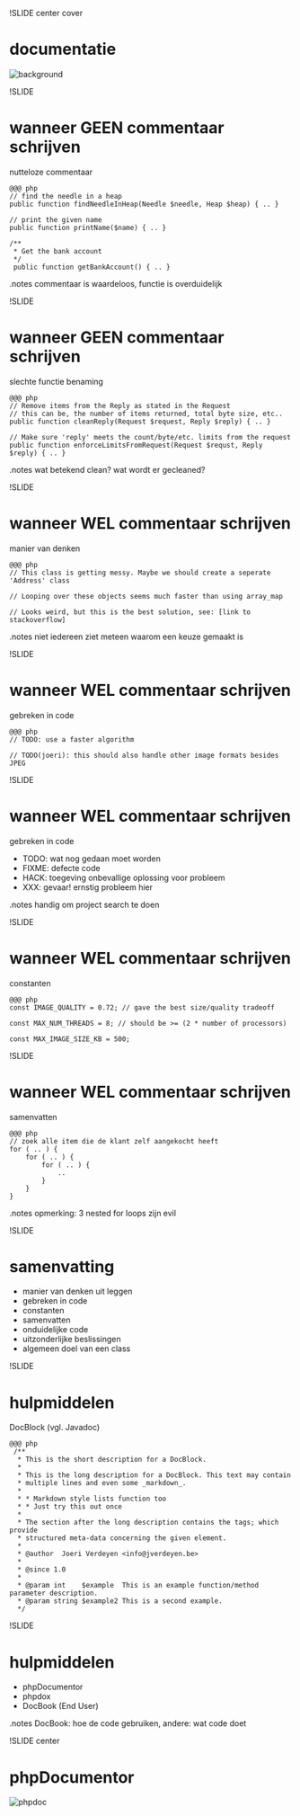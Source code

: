 !SLIDE center cover
# documentatie
![background](../img/background-documentation.jpg)

!SLIDE
# wanneer **GEEN** commentaar schrijven
nutteloze commentaar

    @@@ php
    // find the needle in a heap
    public function findNeedleInHeap(Needle $needle, Heap $heap) { .. }

    // print the given name
    public function printName($name) { .. }

    /**
     * Get the bank account
     */
     public function getBankAccount() { .. }

.notes commentaar is waardeloos, functie is overduidelijk


!SLIDE
# wanneer **GEEN** commentaar schrijven
slechte functie benaming

    @@@ php
    // Remove items from the Reply as stated in the Request
    // this can be, the number of items returned, total byte size, etc..
    public function cleanReply(Request $request, Reply $reply) { .. }

    // Make sure 'reply' meets the count/byte/etc. limits from the request
    public function enforceLimitsFromRequest(Request $requst, Reply $reply) { .. }

.notes wat betekend clean? wat wordt er gecleaned?

!SLIDE
# wanneer WEL commentaar schrijven
manier van denken

    @@@ php
    // This class is getting messy. Maybe we should create a seperate 'Address' class

    // Looping over these objects seems much faster than using array_map

    // Looks weird, but this is the best solution, see: [link to stackoverflow]

.notes niet iedereen ziet meteen waarom een keuze gemaakt is

!SLIDE
# wanneer WEL commentaar schrijven
gebreken in code

    @@@ php
    // TODO: use a faster algorithm

    // TODO(joeri): this should also handle other image formats besides JPEG

!SLIDE
# wanneer WEL commentaar schrijven
gebreken in code

* TODO: wat nog gedaan moet worden
* FIXME: defecte code
* HACK: toegeving onbevallige oplossing voor probleem
* XXX: gevaar! ernstig probleem hier

.notes handig om project search te doen

!SLIDE
# wanneer WEL commentaar schrijven
constanten

    @@@ php
    const IMAGE_QUALITY = 0.72; // gave the best size/quality tradeoff

    const MAX_NUM_THREADS = 8; // should be >= (2 * number of processors)

    const MAX_IMAGE_SIZE_KB = 500;

!SLIDE
# wanneer WEL commentaar schrijven
samenvatten

    @@@ php
    // zoek alle item die de klant zelf aangekocht heeft
    for ( .. ) {
        for ( .. ) {
            for ( .. ) {
                ..
            }
        }
    }

.notes opmerking: 3 nested for loops zijn evil

!SLIDE
# samenvatting
* manier van denken uit leggen
* gebreken in code
* constanten
* samenvatten
* onduidelijke code
* uitzonderlijke beslissingen
* algemeen doel van een class


!SLIDE
# hulpmiddelen
DocBlock (vgl. Javadoc)

    @@@ php
     /**
      * This is the short description for a DocBlock.
      *
      * This is the long description for a DocBlock. This text may contain
      * multiple lines and even some _markdown_.
      *
      * * Markdown style lists function too
      * * Just try this out once
      *
      * The section after the long description contains the tags; which provide
      * structured meta-data concerning the given element.
      *
      * @author  Joeri Verdeyen <info@jverdeyen.be>
      *
      * @since 1.0
      *
      * @param int    $example  This is an example function/method parameter description.
      * @param string $example2 This is a second example.
      */

!SLIDE
# hulpmiddelen
* phpDocumentor
* phpdox
* DocBook (End User)

.notes DocBook: hoe de code gebruiken, andere: wat code doet

!SLIDE center
# phpDocumentor
![phpdoc](../img/phpdoc1.png)

